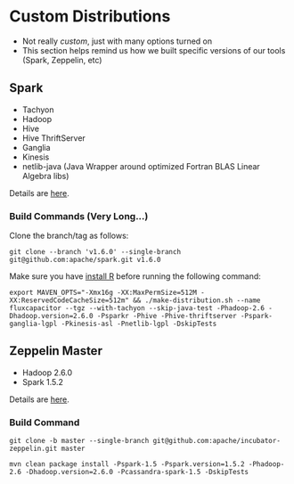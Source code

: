 # Custom Distributions
* Not really *custom*, just with many options turned on
* This section helps remind us how we built specific versions of our tools (Spark, Zeppelin, etc)

## Spark
* Tachyon
* Hadoop 
* Hive
* Hive ThriftServer
* Ganglia
* Kinesis
* netlib-java (Java Wrapper around optimized Fortran BLAS Linear Algebra libs)

Details are [here](http://spark.apache.org/docs/latest/building-spark.html).

### Build Commands (Very Long...)
Clone the branch/tag as follows:
```
git clone --branch 'v1.6.0' --single-branch git@github.com:apache/spark.git v1.6.0
```
Make sure you have [install R](https://www.digitalocean.com/community/tutorials/how-to-set-up-r-on-ubuntu-14-04) before running the following command:
```
export MAVEN_OPTS="-Xmx16g -XX:MaxPermSize=512M -XX:ReservedCodeCacheSize=512m" && ./make-distribution.sh --name fluxcapacitor --tgz --with-tachyon --skip-java-test -Phadoop-2.6 -Dhadoop.version=2.6.0 -Psparkr -Phive -Phive-thriftserver -Pspark-ganglia-lgpl -Pkinesis-asl -Pnetlib-lgpl -DskipTests
```

## Zeppelin Master
* Hadoop 2.6.0
* Spark 1.5.2

Details are [here](https://github.com/apache/incubator-zeppelin).

### Build Command
```
git clone -b master --single-branch git@github.com:apache/incubator-zeppelin.git master
```
```
mvn clean package install -Pspark-1.5 -Pspark.version=1.5.2 -Phadoop-2.6 -Dhadoop.version=2.6.0 -Pcassandra-spark-1.5 -DskipTests
```